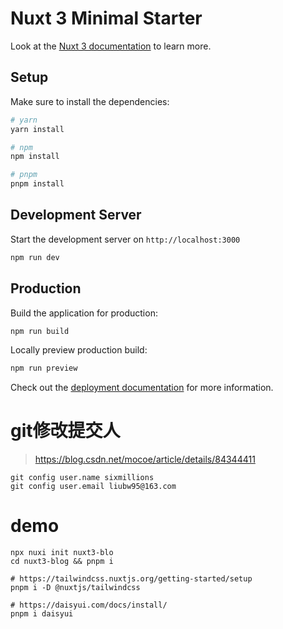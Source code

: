 # Nuxt 3 Minimal Starter

Look at the [Nuxt 3 documentation](https://nuxt.com/docs/getting-started/introduction) to learn more.

## Setup

Make sure to install the dependencies:

```bash
# yarn
yarn install

# npm
npm install

# pnpm
pnpm install
```

## Development Server

Start the development server on `http://localhost:3000`

```bash
npm run dev
```

## Production

Build the application for production:

```bash
npm run build
```

Locally preview production build:

```bash
npm run preview
```

Check out the [deployment documentation](https://nuxt.com/docs/getting-started/deployment) for more information.

# git修改提交人

> https://blog.csdn.net/mocoe/article/details/84344411

```
git config user.name sixmillions
git config user.email liubw95@163.com
```

# demo

```
npx nuxi init nuxt3-blo
cd nuxt3-blog && pnpm i

# https://tailwindcss.nuxtjs.org/getting-started/setup
pnpm i -D @nuxtjs/tailwindcss

# https://daisyui.com/docs/install/
pnpm i daisyui
```
